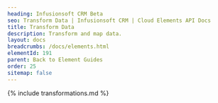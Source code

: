 ```yaml
---
heading: Infusionsoft CRM Beta
seo: Transform Data | Infusionsoft CRM | Cloud Elements API Docs
title: Transform Data
description: Transform and map data.
layout: docs
breadcrumbs: /docs/elements.html
elementId: 191
parent: Back to Element Guides
order: 25
sitemap: false
---
```


{% include transformations.md %}
